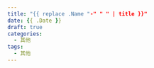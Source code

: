 ```yaml
---
title: "{{ replace .Name "-" " " | title }}"
date: {{ .Date }}
draft: true
categories:
  - 其他
tags:
  - 其他
---
```


